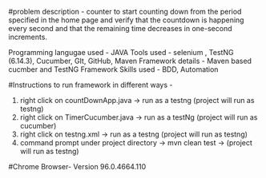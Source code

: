#problem description - counter to start counting down from the period specified in the home page and verify that the countdown is happening every second and that the remaining time decreases in one-second increments.

Programming langugae used - JAVA
Tools used - selenium , TestNG (6.14.3), Cucumber, GIt, GitHub, Maven
Framework details - Maven based cucmber and TestNG Framework
Skills used - BDD, Automation

#Instructions to run framework in different ways -

1) right click on countDownApp.java -> run as a testng (project will run as testng)
2) right click on TimerCucumber.java -> run as a testNg (project will run as cucumber)
3) right click on testng.xml -> run as a testng (project will run as testng)
4) command prompt under project directory -> mvn clean test -> (project will run as testng)

#Chrome Browser- Version 96.0.4664.110
